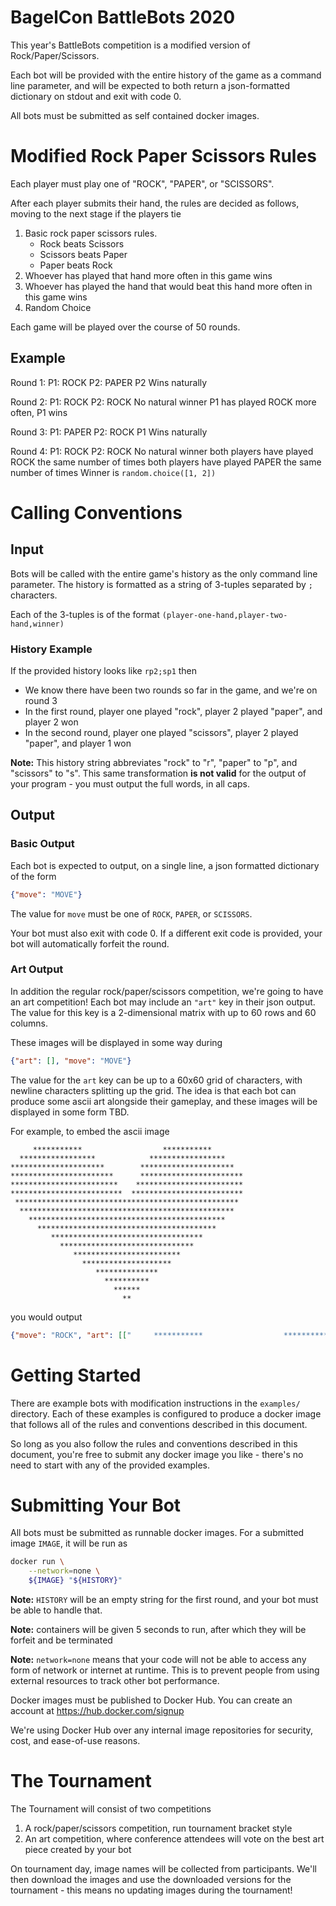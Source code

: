 # BagelCon BattleBots 2020

This year's BattleBots competition is a modified version of Rock/Paper/Scissors.

Each bot will be provided with the entire history of the game as a command line parameter, and will be expected to
both return a json-formatted dictionary on stdout and exit with code 0.

All bots must be submitted as self contained docker images.


# Modified Rock Paper Scissors Rules

Each player must play one of "ROCK", "PAPER", or "SCISSORS".

After each player submits their hand, the rules are decided as follows, moving to the next stage if the players tie
1. Basic rock paper scissors rules. 
    - Rock beats Scissors
    - Scissors beats Paper 
    - Paper beats Rock
2. Whoever has played that hand more often in this game wins
3. Whoever has played the hand that would beat this hand more often in this game wins
4. Random Choice


Each game will be played over the course of 50 rounds.


## Example
Round 1:
    P1: ROCK
    P2: PAPER
P2 Wins naturally

Round 2:
    P1: ROCK
    P2: ROCK
No natural winner
P1 has played ROCK more often, P1 wins

Round 3:
    P1: PAPER
    P2: ROCK
P1 Wins naturally

Round 4:
    P1: ROCK
    P2: ROCK
No natural winner
both players have played ROCK the same number of times
both players have played PAPER the same number of times
Winner is `random.choice([1, 2])`
    

# Calling Conventions

## Input

Bots will be called with the entire game's history as the only command line parameter. The history is formatted as a
string of 3-tuples separated by `;` characters.

Each of the 3-tuples is of the format `(player-one-hand,player-two-hand,winner)`

### History Example

If the provided history looks like `rp2;sp1` then

- We know there have been two rounds so far in the game, and we're on round 3
- In the first round, player one played "rock", player 2 played "paper", and player 2 won
- In the second round, player one played "scissors", player 2 played "paper", and player 1 won


**Note:**
   This history string abbreviates "rock" to "r", "paper" to "p", and "scissors" to "s". This same transformation 
   **is not valid** for the output of your program - you must output the full words, in all caps.


## Output

### Basic Output

Each bot is expected to output, on a single line, a json formatted dictionary of the form
```json
{"move": "MOVE"}
```
The value for `move` must be one of `ROCK`, `PAPER`, or `SCISSORS`.

Your bot must also exit with code 0. If a different exit code is provided, your bot will automatically forfeit the round.

### Art Output

In addition the regular rock/paper/scissors competition, we're going to have an art competition!
Each bot may include an `"art"` key in their json output. The value for this key is a 2-dimensional matrix with up to
60 rows and 60 columns.

These images will be displayed in some way during 

```json
{"art": [], "move": "MOVE"}
```
The value for the `art` key can be up to a 60x60 grid of characters, with newline characters splitting up the grid.
The idea is that each bot can produce some ascii art alongside their gameplay, and these images will be displayed
in some form TBD.

For example, to embed the ascii image
```
     ***********                  ***********
  *****************            *****************
*********************        *********************
***********************      ***********************
************************    ************************
*************************  *************************
 **************************************************
  ************************************************
    ********************************************
      ****************************************
         **********************************
           ******************************
              ************************
                ********************
                   **************
                     **********
                       ******
                         **
```

you would output

```json
{"move": "ROCK", "art": [["     ***********                  ***********         "],["  *****************            *****************      "],["*********************        *********************    "],["***********************      ***********************  "],["************************    ************************  "],["*************************  *************************  "],[" **************************************************   "],["  ************************************************    "],["    ********************************************      "],["      ****************************************        "],["         **********************************           "],["           ******************************             "],["              ************************                "],["                ********************                  "],["                   **************                     "],["                     **********                       "],["                       ******                         "],["                         **                           "]]}
```

# Getting Started

There are example bots with modification instructions in the `examples/` directory. Each of these examples is
configured to produce a docker image that follows all of the rules and conventions described in this document.

So long as you also follow the rules and conventions described in this document, you're free to submit any docker
image you like - there's no need to start with any of the provided examples.

# Submitting Your Bot

All bots must be submitted as runnable docker images. For a submitted image `IMAGE`, it will be run as
```bash
docker run \
    --network=none \
    ${IMAGE} "${HISTORY}"
```
**Note:** `HISTORY` will be an empty string for the first round, and your bot must be able to handle that.

**Note:** containers will be given 5 seconds to run, after which they will be forfeit and be terminated

**Note:** `network=none` means that your code will not be able to access any form of network or internet at runtime.
This is to prevent people from using external resources to track other bot performance.

Docker images must be published to Docker Hub. You can create an account at https://hub.docker.com/signup

We're using Docker Hub over any internal image repositories for security, cost, and ease-of-use reasons.

# The Tournament

The Tournament will consist of two competitions

1. A rock/paper/scissors competition, run tournament bracket style
2. An art competition, where conference attendees will vote on the best art piece created by your bot

On tournament day, image names will be collected from participants. We'll then download the images and use the downloaded
versions for the tournament - this means no updating images during the tournament!
